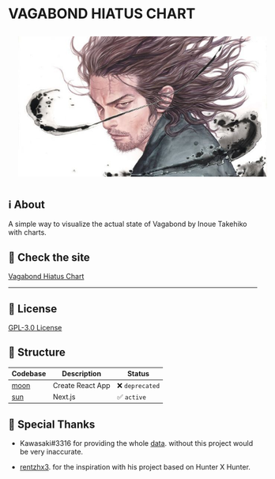 # VAGABOND HIATUS CHART

<p align="center">
  	<img style="padding: 10px 20px;" src="docs/images/vagabond_banner.jpg" />
</p>

## :information_source: About

A simple way to visualize the actual state of Vagabond by Inoue Takehiko with charts.

## :rocket: Check the site

[Vagabond Hiatus Chart](https://falsepopsky.github.io/vagabond-hiatus-chart/)

---

## :scroll: License

[GPL-3.0 License](https://github.com/falsepopsky/vagabond-hiatus-chart/blob/main/LICENSE)

## :open_file_folder: Structure

| Codebase     | Description      | Status                      |
| ------------ | ---------------- | --------------------------- |
| [moon](moon) | Create React App | :x: `deprecated`            |
| [sun](sun)   | Next.js          | :white_check_mark: `active` |

## :clap: Special Thanks

- Kawasaki#3316 for providing the whole [data](https://docs.google.com/spreadsheets/d/1fw7G9I2zPtAfSh0NUl-4m7G5wsXe5PIcMFRtd03jVz0/). without this project would be very inaccurate.

- [rentzhx3](https://github.com/rentzhx3/). for the inspiration with his project based on Hunter X Hunter.
